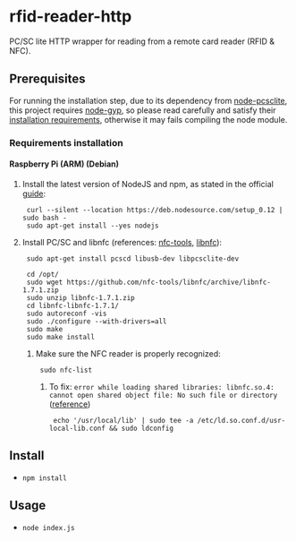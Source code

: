 # rfid-reader-http

PC/SC lite HTTP wrapper for reading from a remote card reader (RFID &amp; NFC).

## Prerequisites

For running the installation step, due to its dependency from [node-pcsclite](https://github.com/santigimeno/node-pcsclite), this project requires [node-gyp](https://github.com/TooTallNate/node-gyp), so please read carefully and satisfy their [installation requirements](https://github.com/TooTallNate/node-gyp#installation), otherwise it may fails compiling the node module.

### Requirements installation

#### Raspberry Pi (ARM) (Debian)

1. Install the latest version of NodeJS and npm, as stated in the official [guide](https://github.com/joyent/node/wiki/Installing-Node.js-via-package-manager#debian-and-ubuntu-based-linux-distributions):

        curl --silent --location https://deb.nodesource.com/setup_0.12 | sudo bash -
        sudo apt-get install --yes nodejs
    
2. Install PC/SC and libnfc (references: [nfc-tools](http://nfc-tools.org/index.php?title=Libnfc#Debian_.2F_Ubuntu), [libnfc](https://github.com/nfc-tools/libnfc)):

        sudo apt-get install pcscd libusb-dev libpcsclite-dev
    
        cd /opt/
        sudo wget https://github.com/nfc-tools/libnfc/archive/libnfc-1.7.1.zip
        sudo unzip libnfc-1.7.1.zip
        cd libnfc-libnfc-1.7.1/
        sudo autoreconf -vis
        sudo ./configure --with-drivers=all
        sudo make
        sudo make install
    
    1. Make sure the NFC reader is properly recognized:
        
            sudo nfc-list
            
        1. To fix: `error while loading shared libraries: libnfc.so.4: cannot open shared object file: No such file or directory` ([reference](http://seckev.blog.com/2013/04/17/installation-mfterm-with-acr122u-on-kali-linux-system/))

                echo '/usr/local/lib' | sudo tee -a /etc/ld.so.conf.d/usr-local-lib.conf && sudo ldconfig
    

## Install

* `npm install`

## Usage

* `node index.js`

